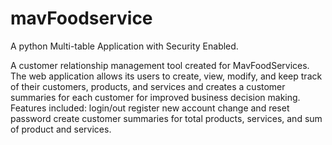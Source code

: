 # mavFoodservice
A python Multi-table Application with Security Enabled.

A customer relationship management tool created for MavFoodServices. The web application allows its users to create, view, 
modify, and keep track of their customers, products, and services and creates a customer summaries for each customer for 
improved business decision making.
Features included:
login/out
register new account 
change and reset password
create customer summaries for total products, services, and sum of product and services.
